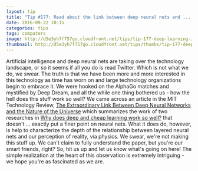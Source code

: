 ```yaml
---
layout: tip
title: "Tip #177: Read about the link between deep neural nets and ... the universe"
date: 2016-09-22 10:15
categories: tips
tags: computers
image: http://d5e3yh7f757go.cloudfront.net/tips/tip-177-deep-learning-image.png
thumbnail: http://d5e3yh7f757go.cloudfront.net/tips/thumbs/tip-177-deep-learning-image.png
---
```

Artificial intelligence and deep neural nets are taking over the technology landscape, or so it seems if all you do is read Twitter. Which is not what we do, we swear. The truth is that we have been more and more interested in this technology as time has worn on and large technology organizations begin to embrace it. We were hooked on the AlphaGo matches and mystified by Deep Dream, and all the while one thing bothered us - how the hell does this stuff work so well? We came across an article in the MIT Technology Review, <a href="https://www.technologyreview.com/s/602344/the-extraordinary-link-between-deep-neural-networks-and-the-nature-of-the-universe/">The Extraordinary Link Between Deep Neural Networks and the Nature of the Universe</a> which summarizes the work of two researches in <a href="http://arxiv.org/abs/1608.08225">Why does deep and cheap learning work so well?</a> that doesn't ... exactly put a finer point on neural nets. What it does do, however, is help to characterize the depth of the relationship between layered neural nets and our perception of reality, via physics. We swear, we're not making this stuff up. We can't claim to fully understand the paper, but you're our smart friends, right? So, hit us up and let us know what's going on here! The simple realization at the heart of this observation is extremely intriguing - we hope you're as fascinated as we are.
